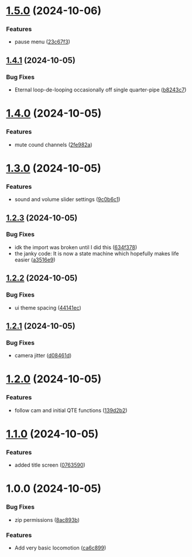# [1.5.0](https://github.com/CiaranWoodward/LD56/compare/v1.4.1...v1.5.0) (2024-10-06)


### Features

* pause menu ([23c67f3](https://github.com/CiaranWoodward/LD56/commit/23c67f3368f7dcae4b87bbec7ba4393ce0da0c1a))

## [1.4.1](https://github.com/CiaranWoodward/LD56/compare/v1.4.0...v1.4.1) (2024-10-05)


### Bug Fixes

* Eternal loop-de-looping occasionally off single quarter-pipe ([b8243c7](https://github.com/CiaranWoodward/LD56/commit/b8243c7c5709a76790b4afcc3941c9691f81e88f))

# [1.4.0](https://github.com/CiaranWoodward/LD56/compare/v1.3.0...v1.4.0) (2024-10-05)


### Features

* mute cound channels ([2fe982a](https://github.com/CiaranWoodward/LD56/commit/2fe982a3c7325c069fb1eb76344a9b6f5b453ce9))

# [1.3.0](https://github.com/CiaranWoodward/LD56/compare/v1.2.3...v1.3.0) (2024-10-05)


### Features

* sound and volume slider settings ([9c0b6c1](https://github.com/CiaranWoodward/LD56/commit/9c0b6c1995a3881050086e01fdc2cf88807e0a78))

## [1.2.3](https://github.com/CiaranWoodward/LD56/compare/v1.2.2...v1.2.3) (2024-10-05)


### Bug Fixes

* idk the import was broken until I did this ([634f378](https://github.com/CiaranWoodward/LD56/commit/634f3786a3dba706eebd22247f3e94bba905ee76))
* the janky code: It is now a state machine which hopefully makes life easier ([a3516e9](https://github.com/CiaranWoodward/LD56/commit/a3516e9840fb1f23c2ed54aa82256b42b163f83b))

## [1.2.2](https://github.com/CiaranWoodward/LD56/compare/v1.2.1...v1.2.2) (2024-10-05)


### Bug Fixes

* ui theme spacing ([44141ec](https://github.com/CiaranWoodward/LD56/commit/44141ec59182aa9bbb7320ba2d57bfc1e3e7df26))

## [1.2.1](https://github.com/CiaranWoodward/LD56/compare/v1.2.0...v1.2.1) (2024-10-05)


### Bug Fixes

* camera jitter ([d08461d](https://github.com/CiaranWoodward/LD56/commit/d08461dd59670a8b47a02d78f6ba01dd504103ed))

# [1.2.0](https://github.com/CiaranWoodward/LD56/compare/v1.1.0...v1.2.0) (2024-10-05)


### Features

* follow cam and initial QTE functions ([139d2b2](https://github.com/CiaranWoodward/LD56/commit/139d2b27a51455da38e8f7d299afb991b4cfa003))

# [1.1.0](https://github.com/CiaranWoodward/LD56/compare/v1.0.0...v1.1.0) (2024-10-05)


### Features

* added title screen ([0763590](https://github.com/CiaranWoodward/LD56/commit/0763590ece255e6c072e0324a732b1f29e479354))

# 1.0.0 (2024-10-05)


### Bug Fixes

* zip permissions ([8ac893b](https://github.com/CiaranWoodward/LD56/commit/8ac893b055e3c87fa8e05e4818e562543829f0c3))


### Features

* Add very basic locomotion ([ca6c899](https://github.com/CiaranWoodward/LD56/commit/ca6c899a677b22857b544372f14c2a32a4dc8233))
